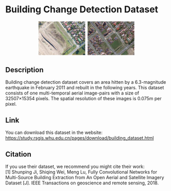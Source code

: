 # Building Change Detection Dataset
<div align=center><img src="BCD.png" width="60%" height="60%"></div>

## Description
Building change detection dataset covers an area hitten by a 6.3-magnitude earthquake in February 2011 and rebuilt in the following years. This dataset consists of one multi-temporal aerial image-pairs with a size of 32507×15354 pixels. The spatial resolution of these images is 0.075m per pixel. 

## Link
You can download this dataset in the website: https://study.rsgis.whu.edu.cn/pages/download/building_dataset.html  

## Citation
If you use their dataset, we recommend you might cite their work:  
[1] Shunping Ji, Shiqing Wei, Meng Lu, Fully Convolutional Networks for Multi-Source Building Extraction from An Open Aerial and Satellite Imagery Dataset [J]. IEEE Transactions on geoscience and remote sensing, 2018.